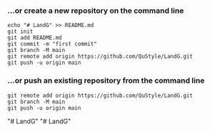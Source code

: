 ### …or create a new repository on the command line
```
echo "# LandG" >> README.md
git init
git add README.md
git commit -m "first commit"
git branch -M main
git remote add origin https://github.com/QuStyle/LandG.git
git push -u origin main
```

### …or push an existing repository from the command line
```
git remote add origin https://github.com/QuStyle/LandG.git
git branch -M main
git push -u origin main
```

"# LandG" 
"# LandG" 
